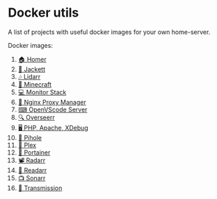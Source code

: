 # Docker utils

A list of projects with useful docker images for your own home-server.

Docker images:
 1. [🏠 Homer](https://github.com/MateuxLucax/docker-utils/tree/main/homer)
 1. [🥼 Jackett](https://github.com/MateuxLucax/docker-utils/tree/main/jackett)
 1. [🎶 Lidarr](https://github.com/MateuxLucax/docker-utils/tree/main/lidarr)
 1. [🌳 Minecraft](https://github.com/MateuxLucax/docker-utils/tree/main/minecraft)
 1. [💻 Monitor Stack](https://github.com/MateuxLucax/docker-utils/tree/main/monitor-stack)
 1. [🛐 Nginx Proxy Manager](https://github.com/MateuxLucax/docker-utils/tree/main/nginx-proxy-manager)
 1. [⌨ OpenVScode Server](https://github.com/MateuxLucax/docker-utils/tree/main/openvscode-server)
 1. [🔍 Overseerr](https://github.com/MateuxLucax/docker-utils/tree/main/overseerr)
 1. [🖥 PHP, Apache, XDebug](https://github.com/MateuxLucax/docker-utils/tree/main/php-apache-xdebug)
 1. [🥧 Pihole](https://github.com/MateuxLucax/docker-utils/tree/main/pihole)
 1. [🎥 Plex](https://github.com/MateuxLucax/docker-utils/tree/main/plex)
 1. [🧮 Portainer](https://github.com/MateuxLucax/docker-utils/tree/main/portainer)
 1. [📽 Radarr](https://github.com/MateuxLucax/docker-utils/tree/main/radarr)
 1. [📖 Readarr](https://github.com/MateuxLucax/docker-utils/tree/main/readarr)
 1. [📺 Sonarr](https://github.com/MateuxLucax/docker-utils/tree/main/homer)
 1. [📢 Transmission](https://github.com/MateuxLucax/docker-utils/tree/main/transmission)